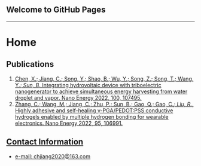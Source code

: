 ## Welcome to GitHub Pages


---

# Home

## Publications

1. <u>Chen, X.; <u>Jiang, C.</u>; Song, Y.; Shao, B.; Wu, Y.; Song, Z.; Song, T.; Wang, Y.*; Sun, B*. Integrating hydrovoltaic device with triboelectric nanogenerator to achieve simultaneous energy harvesting from water droplet and vapor. Nano Energy 2022, 100, 107495.
1. <u>Zhang, C.; Wang, M.; <u>Jiang, C.</u>; Zhu, P.; Sun, B.; Gao, Q.; Gao, C.*; Liu, R.*, Highly adhesive and self-healing γ-PGA/PEDOT:PSS conductive hydrogels enabled by multiple hydrogen bonding for wearable electronics. Nano Energy 2022, 95, 106991.


## Contact Information

+ e-mail: chjiang2020@163.com
